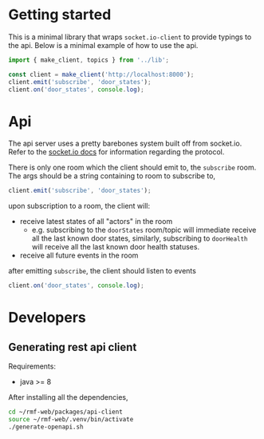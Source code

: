# Getting started

This is a minimal library that wraps `socket.io-client` to provide typings to the api. Below is a minimal example of how to use the api.

```ts
import { make_client, topics } from '../lib';

const client = make_client('http://localhost:8000');
client.emit('subscribe', 'door_states');
client.on('door_states', console.log);
```

# Api

The api server uses a pretty barebones system built off from socket.io. Refer to the [socket.io docs](https://socket.io/docs/v3/client-initialization/) for information regarding the protocol.

There is only one room which the client should emit to, the `subscribe` room. The args should be a string containing to room to subscribe to,

```ts
client.emit('subscribe', 'door_states');
```

upon subscription to a room, the client will:

* receive latest states of all "actors" in the room
  * e.g. subscribing to the `doorStates` room/topic will immediate receive all the last known door states, similarly, subscribing to `doorHealth` will receive all the last known door health statuses.
* receive all future events in the room

after emitting `subscribe`, the client should listen to events

```ts
client.on('door_states', console.log);
```

# Developers

## Generating rest api client

Requirements:
* java >= 8

After installing all the dependencies,

```bash
cd ~/rmf-web/packages/api-client
source ~/rmf-web/.venv/bin/activate
./generate-openapi.sh
```
